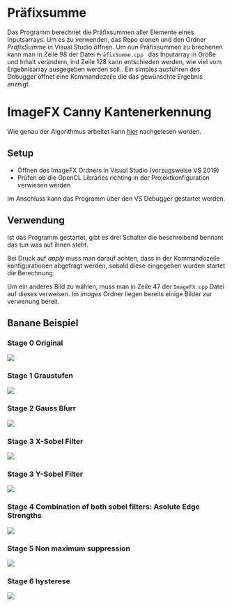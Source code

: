 # Präfixsumme

Das Programm berechnet die Präfixsummen aller Elemente eines Inputsarrays.
Um es zu verwenden, das Repo clonen und den Ordner _PräfixSumme_ in Visual Studio öffnen. Um nun Präfixsummen zu brechenen kann man in Zeile 98 der Datei `PräfixSumme.cpp ` das Inputarray in Größe und Inhalt verändern, ind Zeile 128 kann entschieden werden, wie viel vom Ergebnisarray ausgegeben werden soll.. Ein simples ausführen des Debugger öffnet eine Kommandozeile die das gewünschte Ergebnis anzeigt.

# ImageFX Canny Kantenerkennung

Wie genau der Algorithmus arbeitet kann [hier](https://de.wikipedia.org/wiki/Canny-Algorithmus#Kantendetektion) nachgelesen werden.

## Setup
- Öffnen des ImageFX Ordners in Visual Studio (vorzugsweise VS 2019)
- Prüfen ob die OpenCL Libraries richting in der Projektkonfiguration verwiesen werden

Im Anschluss kann das Programm über den VS Debugger gestartet werden.

## Verwendung
Ist das Programm gestartet, gibt es drei Schalter die beschreibend bennant das tun was auf ihnen steht. 

Bei Druck auf _apply_ muss man darauf achten, dass in der Kommandozeile konfigurationen abgefragt werden, sobald diese eingegeben wurden startet die Berechnung.

Um ein anderes Bild zu wählen, muss man in Zeile 47 der `ImageFX.cpp` Datei auf dieses verweisen. Im _images_ Ordner liegen bereits einige Bilder zur verwenung bereit.

## Banane Beispiel

### Stage 0 Original
![](canny_examples/banana/Banane.png)
### Stage 1 Graustufen
![](canny_examples/banana/1.grey.png)
### Stage 2 Gauss Blurr
![](canny_examples/banana/2.blurr.png)
### Stage 3 X-Sobel Filter 
![](canny_examples/banana/3.xsobel.png)
### Stage 3 Y-Sobel Filter 
![](canny_examples/banana/3.ysobel.png)
### Stage 4 Combination of both sobel filters: Asolute Edge Strengths
![](canny_examples/banana/4.absedge.png)
### Stage 5 Non maximum suppression
![](canny_examples/banana/5.nms.png)
### Stage 6 hysterese
![](canny_examples/banana/6.hysterese.png)
